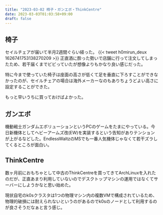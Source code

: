 ```yaml
---
title: "2023-03-02 椅子・ガンエボ・ThinkCentre"
date: 2023-03-03T01:03:58+09:00
draft: false
---
```


## 椅子
セイルチェアが届いて半月2週間ぐらい経った。
{{< tweet h0mirun_deux 1626741753138270209 >}}
正直酒に酔った勢いで店舗に行って注文してしまったため、若干届くまでビビっていたが想像よりもかなり良い感じだった。

特に今まで使っていた椅子は座面の高さが低くて足を垂直に下ろすことができなかったのが、セイルチェアの場合は海外メーカーなのもありちょうどよい高さに設定することができた。

もっと早いうちに買っておけばよかった。

## ガンエボ
機動戦士ガンダムエボリューションというPCのゲームをたまにやっている。今日新機体としてヘビーアームズ改(EW)を実装するという告知がありテンションが上がるなどした。EndlessWaltzのMSでも一番人気機体じゃなくて若干ズラしてくるところが面白い。

## ThinkCentre
数ヶ月前におもちゃとして中古のThinkCentreを買ってきてArchLinuxを入れたのだが、正直あまり利用していないのでデスクトップマシンの運用ではなくてサーバーにしようかなと思い始めた。

現状自宅のk0sクラスタは1つの物理マシン内の複数VMで構成されているため、物理的破損には耐えられないというのがあるのでk0sのノードとして利用するのが良さそうだなぁと言う感じ。
